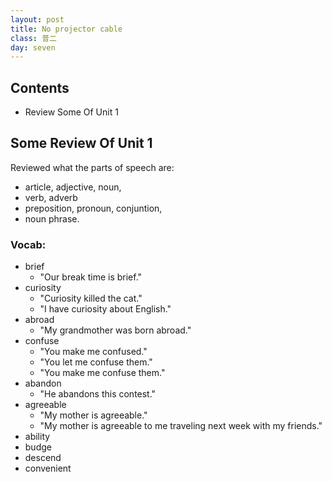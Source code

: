 ```yaml
---
layout: post
title: No projector cable
class: 普二
day: seven
---
```


## Contents
- Review Some Of Unit 1

## Some Review Of Unit 1

Reviewed what the parts of speech are:
- article, adjective, noun,
- verb, adverb
- preposition, pronoun, conjuntion,
- noun phrase.

### Vocab:
- brief
	- "Our break time is brief."
- curiosity
	- "Curiosity killed the cat."
	- "I have curiosity about English."
- abroad
	- "My grandmother was born abroad."
- confuse
	- "You make me confused."
	- "You let me confuse them."
	- "You make me confuse them."
- abandon
	- "He abandons this contest."
- agreeable
	- "My mother is agreeable."
	- "My mother is agreeable to me traveling next week with my friends."
- ability
- budge
- descend
- convenient
